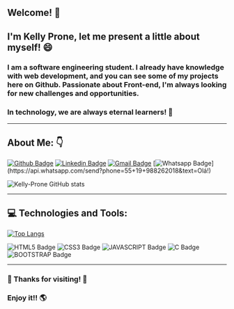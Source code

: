 ## Welcome! 👋

## I'm Kelly Prone, let me present a little about myself! :smile:

### I am a software engineering student. I already have knowledge with web development, and you can see some of my projects here on Github. Passionate about Front-end, I'm always looking for new challenges and opportunities.
### In technology, we are always eternal learners! :star2:

------------------------------
## About Me: :point_down:


[![Github Badge](https://img.shields.io/badge/-Github-000?style=flat-square&logo=Github&logoColor=white&link=https://github.com/Kelly-Prone)](https://github.com/Kelly-Prone)
[![Linkedin Badge](https://img.shields.io/badge/-LinkedIn-blue?style=flat-square&logo=Linkedin&logoColor=white&link=https://www.linkedin.com/in/kelly-prone/)](https://www.linkedin.com/in/kelly-prone/)
[![Gmail Badge](https://img.shields.io/badge/-Gmail-c14438?style=flat-square&logo=Gmail&logoColor=white&link=mailto:kelly.prone2@gmail.com)](mailto:kelly.prone2@gmail.com)
[![Whatsapp Badge](https://img.shields.io/badge/-Whatsapp-4CA143?style=flat-square&labelColor=4CA143&logo=whatsapp&logoColor=white&link=https://api.whatsapp.com/send?phone=55+19+988262018&text=Olá!)](https://api.whatsapp.com/send?phone=55+19+988262018&text=Olá!)


![Kelly-Prone GitHub stats](https://github-readme-stats.vercel.app/api?username=Kelly-Prone&hide=contribs,prs)

-----------------------------
## :computer: Technologies and Tools: 

[![Top Langs](https://github-readme-stats.vercel.app/api/top-langs/?username=Kelly-Prone&layout=compact)](https://github.com/Kelly-Prone/github-readme-stats)

![HTML5 Badge](https://img.shields.io/badge/HTML5-E34F26?style=for-the-badge&logo=html5&logoColor=white)
![CSS3 Badge](https://img.shields.io/badge/CSS3-1572B6?style=for-the-badge&logo=css3&logoColor=white)
![JAVASCRIPT Badge](https://img.shields.io/badge/JavaScript-323330?style=for-the-badge&logo=javascript&logoColor=F7DF1E)
![C Badge](https://img.shields.io/badge/C-00599C?style=for-the-badge&logo=c&logoColor=white)
![BOOTSTRAP Badge](https://img.shields.io/badge/Bootstrap-563D7C?style=for-the-badge&logo=bootstrap&logoColor=white)

------------------------------

### :star2: Thanks for visiting! :star2:

### Enjoy it!! :earth_americas:


